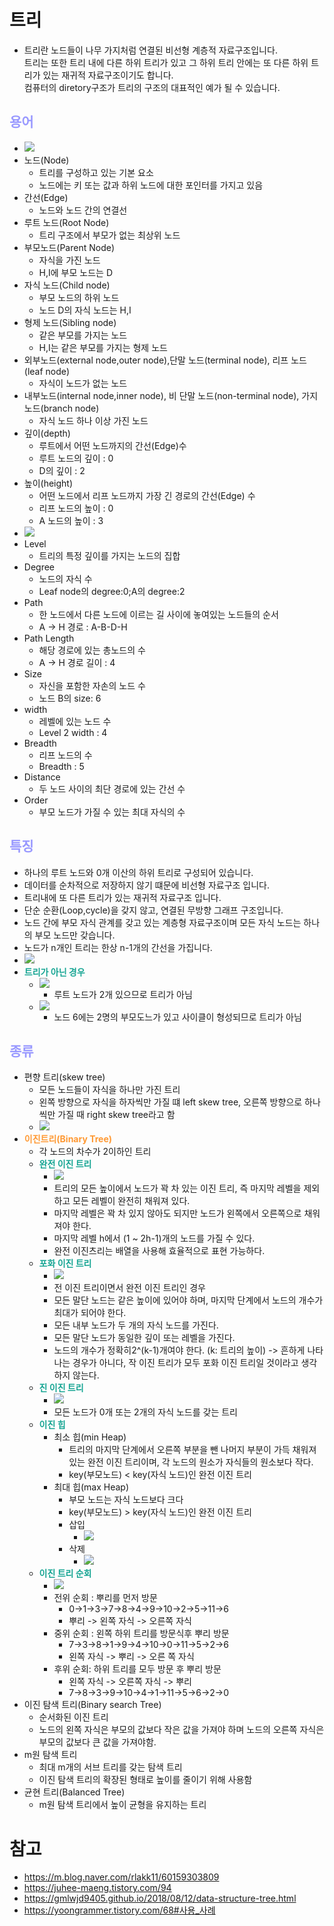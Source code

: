 # 트리
- 트리란 노드들이 나무 가지처럼 연결된 비선형 계층적 자료구조입니다.</br>트리는 또한 트리 내에 다른 하위 트리가 있고 그 하위 트리 안에는 또 다른 하위 트리가 있는 재귀적 자료구조이기도 합니다.</br>컴퓨터의 diretory구조가 트리의 구조의 대표적인 예가 될 수 있습니다.
## __<span style="color:#9999ff">용어</span>__
- ![](https://img1.daumcdn.net/thumb/R1280x0/?scode=mtistory2&fname=https%3A%2F%2Fblog.kakaocdn.net%2Fdn%2FcA6btV%2Fbtq1z5fVwht%2F96SGFKq5O3QtaUBabJKibK%2Fimg.png)
- 노드(Node)
  - 트리를 구성하고 있는 기본 요소
  - 노드에는 키 또는 값과 하위 노드에 대한 포인터를 가지고 있음
- 간선(Edge)
  - 노드와 노드 간의 연결선
- 루트 노드(Root Node)
  - 트리 구조에서 부모가 없는 최상위 노드
- 부모노드(Parent Node)
  - 자식을 가진 노드
  - H,I에 부모 노드는 D
- 자식 노드(Child node)
  - 부모 노드의 하위 노드
  - 노드 D의 자식 노드는 H,I
- 형제 노드(Sibling node)
  - 같은 부모를 가지는 노드
  - H,I는 같은 부모를 가지는 형제 노드
- 외부노드(external node,outer node),단말 노드(terminal node), 리프 노드(leaf node)
  - 자식이 노드가 없는 노드
- 내부노드(internal node,inner node), 비 단말 노드(non-terminal node), 가지 노드(branch node)
  - 자식 노드 하나 이상 가진 노드
- 깊이(depth)
  - 루트에서 어떤 노드까지의 간선(Edge)수
  - 루트 노드의 깊이 : 0
  - D의 깊이 : 2
- 높이(height)
  - 어떤 노드에서 리프 노드까지 가장 긴 경로의 간선(Edge) 수
  - 리프 노드의 높이 : 0
  - A 노드의 높이 : 3
- ![](https://img1.daumcdn.net/thumb/R1280x0/?scode=mtistory2&fname=https%3A%2F%2Fblog.kakaocdn.net%2Fdn%2FMJU7c%2Fbtq1EoyuITO%2FNzwbe1WYQ4WlcY17cEENYk%2Fimg.png)
- Level
  - 트리의 특정 깊이를 가지는 노드의 집합
- Degree
  - 노드의 자식 수
  - Leaf node의 degree:0;A의 degree:2
- Path
  - 한 노드에서 다른 노드에 이르는 길 사이에 놓여있는 노드들의 순서
  - A -> H 경로 : A-B-D-H
- Path Length
  - 해당 경로에 있는 총노드의 수
  - A -> H 경로 길이 : 4
- Size
  - 자신을 포함한 자손의 노드 수
  - 노드 B의 size: 6
- width
  - 레벨에 있는 노드 수
  - Level 2 width : 4
- Breadth
  - 리프 노드의 수
  - Breadth : 5
- Distance
  - 두 노드 사이의 최단 경로에 있는 간선 수
- Order
  - 부모 노드가 가질 수 있는 최대 자식의 수
## __<span style="color:#9999ff">특징</span>__
- 하나의 루트 노드와 0개 이산의 하위 트리로 구성되어 있습니다.
- 데이터를 순차적으로 저장하지 않기 떄문에 비선형 자료구조 입니다.
- 트리내에 또 다른 트리가 있는 재귀적 자료구조 입니다.
- 단순 순환(Loop,cycle)을 갖지 않고, 연결된 무방향 그래프 구조입니다.
- 노드 간에 부모 자식 관계를 갖고 있는 계층형 자료구조이며 모든 자식 노드는 하나의 부모 노드만 갖습니다.
- 노드가 n개인 트리는 한상 n-1개의 간선을 가집니다.
- ![](https://img1.daumcdn.net/thumb/R1280x0/?scode=mtistory2&fname=https%3A%2F%2Fblog.kakaocdn.net%2Fdn%2FvKvqg%2Fbtq1E9ODRk8%2FqXL8GehaRh0tgxiyrm8Q31%2Fimg.png)
- __<span style="color:#14a492">트리가 아닌 경우</span>__
  - ![](https://img1.daumcdn.net/thumb/R1280x0/?scode=mtistory2&fname=https%3A%2F%2Fblog.kakaocdn.net%2Fdn%2FsXGwq%2Fbtq1ByPsA98%2FiAmWtKVq4WWdEV85sorkkk%2Fimg.png)
    - 루트 노드가 2개 있으므로 트리가 아님
  - ![](https://img1.daumcdn.net/thumb/R1280x0/?scode=mtistory2&fname=https%3A%2F%2Fblog.kakaocdn.net%2Fdn%2F4pwtu%2Fbtq1By9I93O%2Fzz7ZRsYNpUbKfCwCf0Jno0%2Fimg.png)
    - 노드 6에는 2명의 부모도느가 있고 사이클이 형성되므로 트리가 아님
## __<span style="color:#9999ff">종류</span>__
- 편향 트리(skew tree)
  - 모든 노드들이 자식을 하나만 가진 트리
  - 왼쪽 방향으로 자식을 하자씩만 가질 떄 left skew tree, 오른쪽 방향으로 하나씩만 가질 때 right skew tree라고 함
  - ![](https://img1.daumcdn.net/thumb/R1280x0/?scode=mtistory2&fname=https%3A%2F%2Fblog.kakaocdn.net%2Fdn%2FbXGUbk%2Fbtq1E9gO4E7%2Fv0vMMd9PYc0E2zH70ZC2eK%2Fimg.png)
- __<span style="color:#ff9933">이진트리(Binary Tree)</span>__
  - 각 노드의 차수가 2이하인 트리
  - __<span style="color:#14a492">완전 이진 트리</span>__
    - ![](https://gmlwjd9405.github.io/images/data-structure-tree/Complete-Binary-Tree.png)
    - 트리의 모든 높이에서 노드가 꽉 차 있는 이진 트리, 즉 마지막 레벨을 제외하고 모든 레벨이 완전히 채워져 있다.
    - 마지막 레벨은 꽉 차 있지 않아도 되지만 노드가 왼쪽에서 오른쪽으로 채워져야 한다.
    - 마지막 레벨 h에서 (1 ~ 2h-1)개의 노드를 가질 수 있다.
    - 완전 이진츠리는 배열을 사용해 효율적으로 표현 가능하다.
  - __<span style="color:#14a492">포화 이진 트리</span>__
    - ![](https://gmlwjd9405.github.io/images/data-structure-tree/Perfect-Binary-Tree.png)
    - 전 이진 트리이면서 완전 이진 트리인 경우
    - 모든 말단 노드는 같은 높이에 있어야 하며, 마지막 단계에서 노드의 개수가 최대가 되어야 한다.
    - 모든 내부 노드가 두 개의 자식 노드를 가진다.
    - 모든 말단 노드가 동일한 깊이 또는 레벨을 가진다.
    - 노드의 개수가 정확히2^(k-1)개여야 한다. (k: 트리의 높이) -> 흔하게 나타나는 경우가 아니다, 작 이진 트리가 모두 포화 이진 트리일 것이라고 생각하지 않는다.
  - __<span style="color:#14a492">진 이진 트리</span>__
    - ![](https://gmlwjd9405.github.io/images/data-structure-tree/Full-Binary-Tree.png)
    - 모든 노드가 0개 또는 2개의 자식 노드를 갖는 트리
  - __<span style="color:#14a492">이진 힙</span>__
    - 최소 힙(min Heap)
      - 트리의 마지막 단계에서 오른쪽 부분을 뺀 나머지 부분이 가득 채워져 있는 완전 이진 트리이며, 각 노드의 원소가 자식들의 원소보다 작다.
      - key(부모노드) < key(자식 노드)인 완전 이진 트리
    - 최대 힙(max Heap)
      - 부모 노드는 자식 노드보다 크다 
      - key(부모노드) > key(자식 노드)인 완전 이진 트리
      - 삽입
        - ![](https://img1.daumcdn.net/thumb/R1280x0/?scode=mtistory2&fname=https%3A%2F%2Fblog.kakaocdn.net%2Fdn%2FcJBSfB%2FbtqCDk1qDmf%2F4DKR2kLzh7McuECSx09Ebk%2Fimg.png)
      - 삭제
        - ![](https://img1.daumcdn.net/thumb/R1280x0/?scode=mtistory2&fname=https%3A%2F%2Fblog.kakaocdn.net%2Fdn%2FbByTlk%2FbtqCzALcLK0%2FOqHd7pEO2yQ6pKK7vyQ8sk%2Fimg.png)
  - __<span style="color:#14a492">이진 트리 순회</span>__
    - ![](https://mblogthumb-phinf.pstatic.net/20120331_173/rlakk11_1333202999001hceVs_JPEG/4.jpg?type=w2)
    - 전위 순회 : 뿌리를 먼저 방문
      - 0->1->3->7->8->4->9->10->2->5->11->6
      - 뿌리 -> 왼쪽 자식 -> 오른쪽 자식
    - 중위 순회 : 왼쪽 하위 트리를 방문식후 뿌리 방문
      -  7->3->8->1->9->4->10->0->11->5->2->6
      - 왼쪽 자식 -> 뿌리 -> 오른 쪽 자식
    - 후위 순회: 하위 트리를 모두 방문 후 뿌리 방문
      - 왼쪽 자식 -> 오른쪽 자식 -> 뿌리
      - 7->8->3->9->10->4->1->11->5->6->2->0
- 이진 탐색 트리(Binary search Tree)
  - 순서화된 이진 트리
  - 노드의 왼쪽 자식은 부모의 값보다 작은 값을 가져야 하며 노드의 오른쪽 자식은 부모의 값보다 큰 값을 가져야함.
- m원 탐색 트리
  - 최대 m개의 서브 트리를 갖는 탐색 트리
  - 이진 탐색 트리의 확장된 형태로 높이를 줄이기 위해 사용함
- 균현 트리(Balanced Tree)
  - m원 탐색 트리에서 높이 균형을 유지하는 트리
# 참고
- https://m.blog.naver.com/rlakk11/60159303809
- https://juhee-maeng.tistory.com/94 
- https://gmlwjd9405.github.io/2018/08/12/data-structure-tree.html
- https://yoongrammer.tistory.com/68#사용_사례